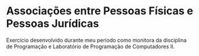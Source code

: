 # Associações entre Pessoas Físicas e Pessoas Jurídicas
Exercício desenvolvido durante meu período como monitora da disciplina de Programação e Laboratório de Programação de Computadores II.
